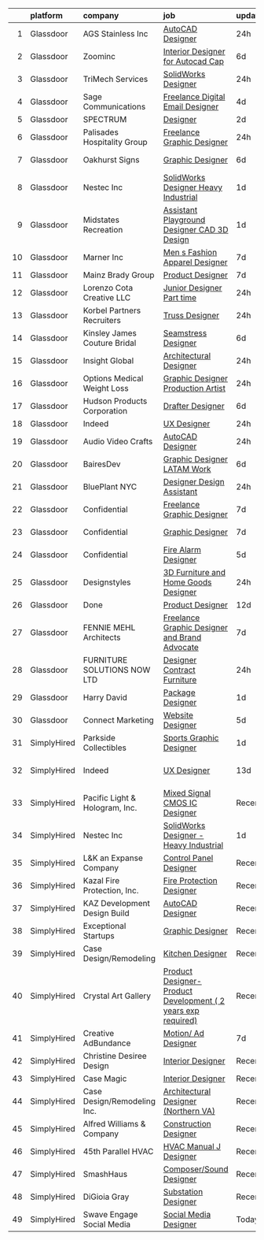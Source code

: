 

|    | platform    | company                        | job                                                                                                                                                                                                                                                                                                                                                                                                                                                                                                                                                                                                                                                                                                                                                                                                                                                                                                                                                 | update_time   | location                  |
|---:|:------------|:-------------------------------|:----------------------------------------------------------------------------------------------------------------------------------------------------------------------------------------------------------------------------------------------------------------------------------------------------------------------------------------------------------------------------------------------------------------------------------------------------------------------------------------------------------------------------------------------------------------------------------------------------------------------------------------------------------------------------------------------------------------------------------------------------------------------------------------------------------------------------------------------------------------------------------------------------------------------------------------------------|:--------------|:--------------------------|
|  1 | Glassdoor   | AGS Stainless  Inc             | [AutoCAD Designer](https://www.glassdoor.com/partner/jobListing.htm?pos=101&ao=1110586&s=58&guid=00000181421705e598ce6f471e1f7533&src=GD_JOB_AD&t=SR&vt=w&ea=1&cs=1_baa3b007&cb=1654671214554&jobListingId=1007924064987&cpc=AE9490510CEB3845&jrtk=3-0-1g511e1h43c5e001-1g511e1hhmfra800-c9b23e25a360ad9d--6NYlbfkN0Af7IH--f52cTUDwFMUanxXcd3NiV5wYJyzlyk1G5yRERPjkIYljGfh2ZaxtNzH2N6pB9rzHxuZ2K6R5dN2Qv-MgGWbRChi1jNE3iGIGMWc5TS521JR81AJ0HAePgoQCwK2s-H5A_0tBa7CBzmqr2VOrNcbjds5BkSeL8fRmwDOZSJTxB4q_c0R1d3tMrVwjjJl-b145zQa-9RNGOoo3Hqfs9mqr0UOu2L4MsqksyYhrEJ-LScq6btdBK0QsUf2lHzScd9PfyDj_usboxZxjgiQYsddzSyddovw50AE5Df9fKNs5xtFB8gnSXyIsjteW3TSR_9nDzRWo2-WzzXPcHkFnVgZiu_-TiaGEZHiCf-mEsltWw1PHI5M5apPzLtmnuXHXbRDEEvYUQ8O4b3vAV0el6gzpNM4erKh_0nNagauoHORhse7a53D9DYlSY5R24d8pvvtiGRKLaknp7fzaYU7qgF8Kg1_Zxs0rsYJx0lgspLUo8sEMVcFmyTULMc8bJ58jIVWzqpOxg%3D%3D)                                                                             | 24h           | Bainbridge Island, WA     |
|  2 | Glassdoor   | Zoominc                        | [Interior Designer for Autocad Cap](https://www.glassdoor.com/partner/jobListing.htm?pos=126&ao=1110586&s=58&guid=00000181421705e598ce6f471e1f7533&src=GD_JOB_AD&t=SR&vt=w&ea=1&cs=1_2b660d75&cb=1654671214559&jobListingId=1007909594581&cpc=D2F1DE17EE1F43B9&jrtk=3-0-1g511e1h43c5e001-1g511e1hhmfra800-dd2fd3dfe0ce79e6--6NYlbfkN0CoXs7oYNJ7ry5Ay64CRKdNQTR12zoGKIBwNa6q4KE5yBVXKu4kAQEYYz1CDh3bGjga-IJqLtKJ9eyXc_WrkTunF26Vi1n1v3zTL0pwM27hZvzKprnA8kCffWDhDOfxgWY1SxzGWCBWoHURK7V1ywPsOUldwJoVOFEBFL0WurYiP3PTT91mzuOfqcDGvlEa9G020liuq31Z9S-bHPsQhdYCqYLu6h0cjmKe04q_ZASxItIlFum5yqcVnFwG65QzOBtalyGJzYFYjewrkDZTXwK9dI8c9MzVEcn0x-gdW4GYXtc1LM5g4434mU6aI6sezGAnzWEUXSZdfrylLj6bYx1lJtFi4GZRYiYEoZOkL8t4ODAPay3HI2Fg1d6dXLse5qbIfKTLQ2sznsjd3Z11TvphE9JDWqcya7L9c45ggs2VOBhhNH1FbVq8C4tlglj980CGkag9LdK9ABkqWA2vaLrn-YVk1ixJ1j8_SD1OTgIinSuzJ6Y_hgTKEa84av5smHXcX6NXu_e7HA%3D%3D)                                                            | 6d            | Remote                    |
|  3 | Glassdoor   | TriMech Services               | [SolidWorks Designer](https://www.glassdoor.com/partner/jobListing.htm?pos=129&ao=1110586&s=58&guid=00000181421705e598ce6f471e1f7533&src=GD_JOB_AD&t=SR&vt=w&ea=1&cs=1_537c9dda&cb=1654671214559&jobListingId=1007924063843&cpc=9EDA28EADF1DF7F0&jrtk=3-0-1g511e1h43c5e001-1g511e1hhmfra800-d0991e6fc75162be--6NYlbfkN0CRQJS2tNd1d52Wv7uhfUHRD82sXOQlPe9c-g3uDg8GrrueA5TsXBj5T_0Dp_3r5EVz3ZI1OgbkzvMIqw2DBN2Pjyefw3_S_nQo4acCCvmDBhlM8Y8JVK479l5LrtO5N2a1HBBLdfC7egpLp_NuLUXLDSm3dEgtzs1N5BVmIr4KXeIpR3Wy40VtlmBDP4gSh3VmJ_WE0h1TP6sxsRKyXjLsTibrumxBcylg6f542HGncYBV5pu2_PxGgmYLjoubmKTYX30ZeBZhXvK-n3A0zPagxRU_5B0wNKZZGR75kSDvUcgZW3c15grNktmgI5lEeOz3S6N2KTUrBIXHWx2gzSDG2JADehhQ8MQs8qfTtNkcENao2cDRjWE0Kzrf4GpJ3H1kxkZMfxlJ8HjGTVSklUPqxkCqLvWg_jGJBk5KvcaNsXPgHZogeTMkw4uxWI-cNLoH4G3JAdm707Ix8ylBy6Hpen6fGJjNiyr-DzjkrT2dO1EVh3TXU_Iaa5ApFBxMjZhhJIrAXdGfxuUKJkXbGN-xJSgiO58u42Rf2WEAh4K06A%3D%3D)                                          | 24h           | Birmingham, AL            |
|  4 | Glassdoor   | Sage Communications            | [Freelance Digital Email Designer](https://www.glassdoor.com/partner/jobListing.htm?pos=115&ao=1110586&s=58&guid=00000181421705e598ce6f471e1f7533&src=GD_JOB_AD&t=SR&vt=w&ea=1&cs=1_16371ea3&cb=1654671214557&jobListingId=1007916382036&cpc=B576E40E3A51D23B&jrtk=3-0-1g511e1h43c5e001-1g511e1hhmfra800-9138dbce5ae0f4d4--6NYlbfkN0Bw4eilJLL6njo-bmuEWNQ4kNTbq7KRyPE7FcZd-Sq0cUNIlHWg1RmZdtZxYgPgvMKCcW470oMEKm9yUfH-WhpZfbhmF4BinsG6u2z6Sv0cm_laneQccpVMRJj7W4vUwLsothWtwiHVusC3CTakdu2x4B5fb5YmBF7pJm-ZDntAkSBF-tREePaSBYMZNMS9LjNXoKqiQl4GGrwVCrW8WPtlErTD7C2A3zpMQpCxPudKtuWhR_meCCXQvsKKkFQl3EMNs5GvtqrMQo1pO8_vRpffmmUK2UKwA37R5sfGoijeXfLr-GOLa-lsIdaZKfNvMpOBzqrE0MCpWoZfmHWU6Qs4cms9Hwdz0EU8twUknR523AcFXjpwFzCE-9eS13Rmwefu8F_oi-j4yx80u3jbxiku6YDoDGuK26FjUg_nMblY8iXjpBUdLqMeCORzvYSkVYdQkD8g9yKrkd4YzzaU3YA0TnuhBrtKTXPFQxeaqjm_bN2QW1S1wx4vZTQ8EGid2UrZpPtNHlbPEvj3jsCAYmmD)                                                         | 4d            | Massachusetts             |
|  5 | Glassdoor   | SPECTRUM                       | [Designer](https://www.glassdoor.com/partner/jobListing.htm?pos=113&ao=1110586&s=58&guid=00000181421705e598ce6f471e1f7533&src=GD_JOB_AD&t=SR&vt=w&cs=1_4135b5fb&cb=1654671214556&jobListingId=1007919480152&cpc=F17331D9BECC482A&jrtk=3-0-1g511e1h43c5e001-1g511e1hhmfra800-a3f6a50813156491--6NYlbfkN0CeXNZYxOzgf11O9-TFJft4I5QLQjKTqoL33Rtx55G7TvJvoeF0OvnaEShlzRsRct0wqaBCGqaTlOJeJyJbKuWaGzd5yoJaC_6M7c7qBAo4vdRxJ12A5HRGCwuev9tShg1vPRXlOjcFFnDX-E2RhUlPb55LZ9GadXjrxwCp3eMYU4WfhuRLnjtz57VJKfTaauryPQK_xTPnuWQsLc4rjyHSsXglWB17z-SktAwbjrw4x76xI3uYLJc511YgNj2XPmvJzfqbNNHeoAsHMgP1W8Putmjw0-UIS2AEueBxZzqL0irupgaiNoPgMJnlA01QUjUagrOKEB2ZJ5KG1lkMe7MgpkjaHJ-XHQ8kul8KWPKdjnyqUFoAKwQPbZP-Pi6ROlxWUP-EyAww8LSXfZazEJfImiLIOWLKdLONduoyOrG9IViiJsycc4qPm25_b4nvJq4%3D)                                                                                                                                                                        | 2d            | Denver, CO                |
|  6 | Glassdoor   | Palisades Hospitality Group    | [Freelance Graphic Designer](https://www.glassdoor.com/partner/jobListing.htm?pos=120&ao=1110586&s=58&guid=00000181421705e598ce6f471e1f7533&src=GD_JOB_AD&t=SR&vt=w&ea=1&cs=1_74331182&cb=1654671214558&jobListingId=1007924335698&cpc=65CC663E25211861&jrtk=3-0-1g511e1h43c5e001-1g511e1hhmfra800-b405e2b8cd644ee1--6NYlbfkN0D-dciPH9-XlgGA_QM7HOrLqMY4F-XGjrsbE9eoo8PYvzP2YlhXXoN_7sRlTygH8jXsHW9AhhAerFGXSZzjzXUL-2FMcYLGfFffhRGLPR6A8Cxyaq-mxTzdhVDhKA4ZrfrYplTarPFPEoWbiFJaS0BgSMr4lpI52QJ-872kShdPl5U3VQOKBkvAVJDfmwkKnyMY6fhqT-rHRbNC39KHvWxg_Fro6zkpQ1-5yovvmDiIrB3lb_mC4gtXG937HCzSHkTMvrHbUTNz2Btqo5ncmn0Fz-_wQs4V2SrjVRqxrFlc4H8BqFUCyD5xqtX6oD53npGttKmCLrCUmR6P_ryJekCy5Vb8c3l5mdACat4RGN1z2Hz8GuaB5_M7ZEePCr8eqroq-CBkI1QHp10doigWHHmGQhLRpAFYsiCXFiI60QyYXwtmsKvkRbl0-ryJg1tK3o89ECgRMbyCk4rdFpnJjXWZ_Q9STxK165got3B_4WTqEvTotoZhqY2fRgyHJM9dlW2aOsI2pSt2YQ%3D%3D)                                                                   | 24h           | Remote                    |
|  7 | Glassdoor   | Oakhurst Signs                 | [Graphic Designer](https://www.glassdoor.com/partner/jobListing.htm?pos=123&ao=1110586&s=58&guid=00000181421705e598ce6f471e1f7533&src=GD_JOB_AD&t=SR&vt=w&ea=1&cs=1_7a88b747&cb=1654671214559&jobListingId=1007909313017&cpc=ACAF1607C5C1E404&jrtk=3-0-1g511e1h43c5e001-1g511e1hhmfra800-f2d4373451fbf4f1--6NYlbfkN0CScRUTDNZOIsfF0KgQMqEmm1HMgqXiKB7IvQHeE1BG9Sjv-t5XrcewyGRMLidMur5Bi2owjrALbeJvAWpW1KeZN-hKuJ8Omhw5lgaEeck7FdlGQllwx_i-QLZ466QJXsf52ZqXx3gntLWqxDeSbZ1T8lpmuuppNQZQ0NFHMNxgzjL3OobKHhQ0MYDEVg3wZPASdPnYhNmaMuj8jJIu0MOJOuStNUrQxPe3Onz31N-duVGMposWc7ME6bTFiIPGbtWT4Vdr7e7_AF8KumKM4JEcRHU2aW8GYAzX9JjRCFKwqhBbRKxyiyxWXHRGBL_KRG5MaiEXfRvnaZQ02JWzOu8kv2I7ck5oI2Lkj90mUdC9uzoQIq46TLcmRoWpjX0R-N-s0UUzp7Rc1jTzmJTiwH2cfTpuCgQs0gVjYLwC7LH9n2CoHKR6rH_8yp9vvMJPsYv03DLAW7t7B5YKj2EkoS5ywrB-0AwM17By5Cy0QgYHwqgTFnx9HwC2)                                                                                                         | 6d            | Saint Petersburg, FL      |
|  8 | Glassdoor   | Nestec Inc                     | [SolidWorks Designer   Heavy Industrial](https://www.glassdoor.com/partner/jobListing.htm?pos=105&ao=1110586&s=58&guid=00000181421705e598ce6f471e1f7533&src=GD_JOB_AD&t=SR&vt=w&ea=1&cs=1_0cc76e9f&cb=1654671214554&jobListingId=1007921947280&cpc=22ABB673398E21F3&jrtk=3-0-1g511e1h43c5e001-1g511e1hhmfra800-17a42584b844c19b--6NYlbfkN0CdcVd3SDA1nO7RkKTAACmPV4xEt72Vls8LI2dqcgyOeEeVurxOhNiKtqH5w4lHvswx3jpidE1A3fDnX5gqbsaivzpWnP01eMNQN3GreoiJCGpqoXKmqCSaPyu_YZouj7yuwY7rTrcs7WVivvZWu6AtuAZy7MUtPNuybkgYclaFoFLTrwYSBXxofJJDnrfhKjDvC69dY5tVrQFNIfisLQEtMc5W_EHrqOte4ynKR97FYDEakGBvwmOvq6juGMSSjpVLbw62XR5KezQPNFTHoE6Q1tX_Pot1W7HXk2Z1TWntYfzl8-WQBX20vFNt13w7u5Cu4BH5EkL2h0YS48gtClslcAix9PqiEC9u4XOsB6-CRPGIFx-JziRCfBwjI4CCGtAAwbjadxD_XWH4CjEIyFjFLAygQ5vIKByv5hX_6rtYQblx6VVECRoZMwBN9Ep2EwsXn8o2cwL38ruuq9FPkS41DCEns6deLpSnL9NobdJa3_icaV3oe8i9-E1MAXRMcIJzMLIw_x28-A%3D%3D)                                                       | 1d            | Remote                    |
|  9 | Glassdoor   | Midstates Recreation           | [Assistant Playground Designer   CAD   3D Design](https://www.glassdoor.com/partner/jobListing.htm?pos=102&ao=1110586&s=58&guid=00000181421705e598ce6f471e1f7533&src=GD_JOB_AD&t=SR&vt=w&ea=1&cs=1_8fcbd25b&cb=1654671214554&jobListingId=1007920743945&cpc=56293B474173B5B8&jrtk=3-0-1g511e1h43c5e001-1g511e1hhmfra800-0d423f352f102f92--6NYlbfkN0Af7IH--f52cTUDwFMUanxXcd3NiV5wYJyzlyk1G5yRERPjkIYljGfhU7jo1G3fwEPUK7Mnz_zDJAuySo4XfeQ9-Xz6yiZ00KBTEVAyFhbC8CpUzKzPTnkDgxbZdx56k-BlwQjgGOLMojspZSbpKUnIxWnvQCwMRQw7fX0ZLIbcGx8twLpiVLhPA5EmtqzB6Py5vMTgcuibZBt0JfCRiU1kN9_Yli1dIYbZUW4ejpy5WzVjMXZtGu67StZ8ld52w6JGRUCCd6tmAKjzrOPELJ3qELs3UxhzEHPdmMpMAGY53IYtfzPFjWtCIYU87ZzYqU9LK6tIhjStm8drehRL-A35EUvUZ-Lt4uCSROIWtSLDkzjODoGSCZSuuWf4CDQdalF_xDf3w4VDbsG7PwPpNkZZDC3Cpx4ABdwEPlGJosFj3YaiZill3Q8wGnVYU3yZlKAnaQ1VSGb82LhXnKLhXZdQJu4nYoPAHGaSfGUfRR4k4H6JMcZp1XA8GDNQZQ13EcgAmKVwYMM_uQ%3D%3D)                                              | 1d            | Pataskala, OH             |
| 10 | Glassdoor   | Marner Inc                     | [Men s Fashion Apparel Designer](https://www.glassdoor.com/partner/jobListing.htm?pos=111&ao=1110586&s=58&guid=00000181421705e598ce6f471e1f7533&src=GD_JOB_AD&t=SR&vt=w&ea=1&cs=1_8c82dbf5&cb=1654671214557&jobListingId=1007907447875&cpc=8C7EDB9C3100EB8F&jrtk=3-0-1g511e1h43c5e001-1g511e1hhmfra800-9a2492208416aa2e--6NYlbfkN0DeyJ4CP5CzwT7broxeUwKBt3co1QwKwWitRQqJu2WRZwIvvUV1CfHwZMq8x-T9E_fQZpl1X9iMsG83oTPGdcUKy4W18gDSUHNOFUWCVEFrWhBTV66TDCpAnXxzQBkXEiqckc23nYAGpIDXepmO55T-RzRyNZdN-on8yYAJkttbuvk7n-O9BH-w-vyEpK8LqsKsFAEeFUHGFvGk9xwYJ0zrgyDcNUkb7PjgGzqiDP8NozmN_S_nxgxVy90_u2BnGM2UtXDaOZymyi75q6JgAkRSUbzbSakO3jrros5DHwFqWu4tQF_0PmYIS3pVxU3-ynV1vhdSeLAiPycExMVMYa3dczaSJO1Wh22aTNCr8m2QM0Mu6_9gmRwZCpuPIIf-murmsqHeiv0B8JHH6SM-Qr4rKzHe_gaMOPWOlk0DQhSgZRLNt7XhgyZGvTdRPFCxS1IaN72r12NQRLE95jCTi-ErK4fNYxqoecM-7RxBlcgLj17Jg8Ft1KDHa8_9i14yGtbDddXxicL7M4MG5RHPGA-f)                                                           | 7d            | Commerce, CA              |
| 11 | Glassdoor   | Mainz Brady Group              | [Product Designer](https://www.glassdoor.com/partner/jobListing.htm?pos=127&ao=1110586&s=58&guid=00000181421705e598ce6f471e1f7533&src=GD_JOB_AD&t=SR&vt=w&ea=1&cs=1_e1d0c3ad&cb=1654671214559&jobListingId=1007905577117&cpc=BAB9AA3F436D8911&jrtk=3-0-1g511e1h43c5e001-1g511e1hhmfra800-9860b38b410e5287--6NYlbfkN0AmBvT8mmb9xI3Fj7UxKkF4Cq8RZh4Va6i5lMeIN2RcgGASh7aFhimwCXUNgOpzN1frjCAVuTk0ixQyPJY0oYirm_u_GnGIDWf7BLIAb-SwGQ7AZ74z32oashydthM-H36PgKo-saQ4kX3iIImfXcGUt1KLpDMHioZ-OAN0M98sdfk9Jc878_hbBHvQxqUgtM_erpxJrMtK2gNCNa1L8XUedE3si6J76n6y70PJAh8fFTknQGWJONgTeVF3U8nKFvfFuBHrBFijolNjtpQFDRZO53-Si_e-23nMBCzc9H_BrCX5kt-Oh1wKNgbmQZYOb4GfRew9kmr6QfCA4YdJRxUhSaZ6SKF9Qn6rIBvmXmJu1-BRGv7-l0_9X3a6m2V3GEsysOfIuCwcMqbTxNnvaNhU1k1hD8sLguPysDmKJEpzG7O6lKt_3srF85JwY5c8N2sC7LpBF9t046a5E_xrVRMjTHhsh2lcBIr0gxrodB-NV2RRAyTyzCy92NRuTX2FyFw%3D)                                                                                           | 7d            | Remote                    |
| 12 | Glassdoor   | Lorenzo Cota Creative  LLC     | [Junior Designer  Part time ](https://www.glassdoor.com/partner/jobListing.htm?pos=118&ao=1110586&s=58&guid=00000181421705e598ce6f471e1f7533&src=GD_JOB_AD&t=SR&vt=w&ea=1&cs=1_9de4a0e7&cb=1654671214558&jobListingId=1007923480452&cpc=AF8BC9077DDDE68D&jrtk=3-0-1g511e1h43c5e001-1g511e1hhmfra800-735a1c234262dfab--6NYlbfkN0Aphv0BhfNSBw_0ebCVkaSkZ7Xt6eccFdKnnxJP8a7IHuizo12-A27A158Iz0MNhBEEK-C4GiQCNV4sNA13r5TCFWSjCQ7K5gAIsD_DYJDxuMG8i_OEVyYhsJ78g1o3BJy0czUD6PEuEzskCYCW7CDjyWY6iuUKzUCERg4H25VO4XdbcrCZVn-chxVrWtb9mtmk8TeCRGwCGiWA5LeHM0WrVbN-7t9V_C6W9HEUFgQF9NXDyWx6IBCd4ydUGyytzb8DicbQpzvXHatgBGMrBKe5Fq2NHA1oCFYCKN9b4VoXAd9tvj_FfALaUzSrcR7rsNo1Zp5TnAQmjqbOR2cMw42JXhGnDQY1ahk5G4OzyH1uFScSjlWtNjsXXHQhJA3v6xcT0QJknyuNCcENLaQx3w_hD2epAsijp8oaOWWclxjvtkMy25TjO__n5t9ep5AKmoMbHAhRy4C89JLLTYpoF_s8lmZ7oxQXty6_hPfzerGgdMe9OwjvcgT--5bYg5F-6xhNcVVQfirZIw%3D%3D)                                                                  | 24h           | New York, NY              |
| 13 | Glassdoor   | Korbel Partners Recruiters     | [Truss Designer](https://www.glassdoor.com/partner/jobListing.htm?pos=112&ao=1110586&s=58&guid=00000181421705e598ce6f471e1f7533&src=GD_JOB_AD&t=SR&vt=w&ea=1&cs=1_cfb6d847&cb=1654671214557&jobListingId=1007923837620&cpc=EE7F0D06914A6BE7&jrtk=3-0-1g511e1h43c5e001-1g511e1hhmfra800-ae4d7fc9f36c15f2--6NYlbfkN0BDvBzIQH_ThboyhLEzEeUD1gBgmKTqr8lkGL081VYWWMMzyM-PtxWSCOh00pjBTr5B6CmWWQrnyRzNzAn0n2-C8cYMChZgX7lo6zuUHENP_EmjHHXcbi4Wt2EZBJhcODqlwrJs-RSu5YtPK87d4q8v5gR1_DNkQF9KYnEOUkVSDumy9q-ISH187zEyayEsqEGe8wPs1QcNDU1A5DdK7j0D3v7Wo2ra4F10PAmlhK-z-LYc-OvKJGCOMh5ldKFB3oEEV2nkiJEz9C0v0mGmDxHqJ6dI_a59_FLnQdjzfwy8vnrMTsHYT8dJj1H5NgGpM0h9GxWw2GHg1a51xdEk0tAb5yeZzRIIKOEZHfi_RosY2OrLxoGr-L_DCYcQmrWMR4xoJhsnKkLiaaqzsKqAj3VnTLEjTb08pSRnz-Np4oC9hTVtq3b6B8s9jHpFd_B0HgLFSQfq651wxQbMdwPTFhfzxFFZLaBzBT73dkz7l3287qn1wlDBYHWolWVq9yCwjE8AWIlsnGdE9w%3D%3D)                                                                               | 24h           | Remote                    |
| 14 | Glassdoor   | Kinsley James Couture Bridal   | [Seamstress Designer](https://www.glassdoor.com/partner/jobListing.htm?pos=106&ao=1110586&s=58&guid=00000181421705e598ce6f471e1f7533&src=GD_JOB_AD&t=SR&vt=w&ea=1&cs=1_efa4d00e&cb=1654671214556&jobListingId=1007910245160&cpc=54F93F5C0A7237D4&jrtk=3-0-1g511e1h43c5e001-1g511e1hhmfra800-9f7814c1849150f7--6NYlbfkN0DLWr0FuvwmpNY589ecXM0wpB-l41nBtAe9mv-PvJGiqWzaIvMJUnwIgLD-Jji8e0oJGzVThFDdNUJTL7TTJHv_45h28emVL5ObgnuUYKF32rlzRpNlTbW8-jisI5EZnzGjOfQoZtjAw4ZpL2IWlsobTrULs2YxCNRsuV7xMxAiHEZVYRfm7ERlyu59rvlvp9Ig2BWCT5ple7cvbJOHbfUb_gmjR2zz5P8hagCg_hYT0RRat9ynbU2uRzdx59tZIygX__UEvKyelVR8NS1oJ9h7EdRDYxZHKuCicW4jXl9vKXZ2GkOFQsqIp8AwR1abOtDq6_dtAeeJ3ylgORfx0YV7dkGI-edY1lAIkpNUx8-AEHknXxiJUi1O_4HK1GHVQTGVZudGz3AavBPS_G5TfedREweRuvF5OARvlIjQh3n5I3ZvqrMIUxL2DBJmun_mANzCniIchn8dz51XIw9OGcNPPGhEfY8wzVcMUCoh3h41kKVbzNF1iUnMexqEY1sUAAk%3D)                                                                                        | 6d            | Los Angeles, CA           |
| 15 | Glassdoor   | Insight Global                 | [Architectural Designer](https://www.glassdoor.com/partner/jobListing.htm?pos=130&ao=1110586&s=58&guid=00000181421705e598ce6f471e1f7533&src=GD_JOB_AD&t=SR&vt=w&ea=1&cs=1_c65a626e&cb=1654671214559&jobListingId=1007923720162&cpc=9DC6E4D8324653EE&jrtk=3-0-1g511e1h43c5e001-1g511e1hhmfra800-04f346e613f0ecc1--6NYlbfkN0BKkHZu3wF05EeDimN_p6sYpKCMArvwa95YdH7UpkaBCiPadoOw6FI30Q-FKaUBQD2BivF7Kq_tR9QKQHiF3ZqXWuJ3xN91Y2RQTBPiiO3kQamDDZ04a5-Uiye9xfb3hVOdbgQfwvI_lU44OP-1IUXeL-ubVMK3fBKveiq3a8kvCelMrBGimAg7sr7uqd4QqMd83I1F_IPWIGPkQptIIrsH8YQj8uNgWvTp9H61BoP7pu-8AwT1QrKD2d4btenmwGx_AOau8lIlI6UqFjKxIh8csBYl6J3qBYhBQ-5YkmT5eGfSGTKjgPiqkneFj0SmSQvwwckMqru5f_bUOKjAOk9hBEPg-YzEzzLsYXHYtKRo0TjEGK-f2MgP9Vofisiq7G-Vv1DYtGsPmRvcVBPleDQ3ueZ_DXkAcSn5KWG4cXqpmrkhRNzylE7T_FAZGfIFygFyF99FNRxaolZzddIvssjYkNhOwnBpymdFWaMoPGBjgCXWwVUBDlnUGnrHmOKkJYyCgQSdVfZAEhLE_Vk8Ccwc)                                                                   | 24h           | Chicago, IL               |
| 16 | Glassdoor   | Options Medical Weight Loss    | [Graphic Designer Production Artist](https://www.glassdoor.com/partner/jobListing.htm?pos=121&ao=1110586&s=58&guid=00000181421705e598ce6f471e1f7533&src=GD_JOB_AD&t=SR&vt=w&ea=1&cs=1_a988e25c&cb=1654671214558&jobListingId=1007923979748&cpc=5E31031E1AFF45A7&jrtk=3-0-1g511e1h43c5e001-1g511e1hhmfra800-f38f455ba19e750f--6NYlbfkN0AmAiFrx6EDHmlxYwsl_Sd7CYI91iAkAKqr5ypBzonM2JJqyCfMiKAVPXQlVaobxqqfTRD9k_R5t7p3fb6Nr_6mUs0s-4SejZ5v9JiDLJLlX430he_X_peQw3nXMWE8wGP3M0e8h8eMCQYKoPb5_Vn5oFBLQeIug6q2FTJHCLwbQD_LfU_us2ssQE6GE0utKS4EfUZt-v_AL6jA-rhX-GGEJgcdwbRKDCEBE1WKsbAACCKRs5bgoBaDZTPDYgxnKk1gZzEknF5zVdDC3IyfQ_NAkrq-hlJJPVoC2nDu3PdhdrBm9PU3Ixo_KLtrIsdTwsY27krea-iv0Nf7es-8z6wpWmu-cUGEN_2yD4Rqghho7yQ90aqCAm1D2G3sPM0l7PsGgInTPTyIkzyJonx8hDxE8T6RxoDGv0K03PHRHmTSWhgh-oRbdFTSB1pgA3t8oV44iRoJJBr60GUkWDBjDMeaRLvDWOyGlkmp3xVxh2HmIs7jzHLHiF9_KpSXzdAPqt8%3D)                                                                         | 24h           | Remote                    |
| 17 | Glassdoor   | Hudson Products Corporation    | [Drafter Designer](https://www.glassdoor.com/partner/jobListing.htm?pos=124&ao=1110586&s=58&guid=00000181421705e598ce6f471e1f7533&src=GD_JOB_AD&t=SR&vt=w&ea=1&cs=1_759e15b9&cb=1654671214559&jobListingId=1007909870434&cpc=C891152315FA1AD8&jrtk=3-0-1g511e1h43c5e001-1g511e1hhmfra800-55d60c7d258e4701--6NYlbfkN0CpwjgphhDYML9bxlpKPiuoySq3HYa_08CI62550KgGe18uAInyMzyMtf2ZD3PdFdxvBX9GmnlRP29tB22xIh3gUhrg5-4KkkNN6rZCYpV6oWWsc2kiPFbBoshgF9AX99fC_YuQlNzX5z5YgK-YiG7OfuOGsw4dIMqjtTdh6kh-uMCVlGWSVkYZeArGyYIuxn_4MeeF5hbJVmnDg82IOEvYDCxU4XFROTFN1lQ-XBddMi1g-hyawP8hY85EhVxiYuhPOOJTLnGOvgzXVvrBP58qP1aFg4DxVGQXx-u-ogMKKXdwj7_O8KSgep3DOp68vIgLRbBlxG6VqdHKWZXAFlCl_3ygoWvwhChgCbAmMLWAWlVGo4HsSgBSkHCz604wNvhjOgz23sijBB0jTFNqlSMGlKC2NxJWonItak7qMZiOgqagyWmAaI8VKrMXeO2WOBbYpKtMjdLj_MPr_B0CEpC0XBtBPWWpHiCF06gWw_abIGvBPfiZcXEU)                                                                                                         | 6d            | Katy, TX                  |
| 18 | Glassdoor   | Indeed                         | [UX Designer](https://www.glassdoor.com/partner/jobListing.htm?pos=128&ao=1110586&s=58&guid=00000181421705e598ce6f471e1f7533&src=GD_JOB_AD&t=SR&vt=w&cs=1_e7d4a9aa&cb=1654671214559&jobListingId=1007923874752&cpc=32EE424DE2B657EB&jrtk=3-0-1g511e1h43c5e001-1g511e1hhmfra800-3ac8a8f617c321c6--6NYlbfkN0CiRNM7CVr8YueLFKlzwbFWI0o7IjV438l4sVrvKZ0flpURU_mqoI8EbsK64YRr3OAaXjJJu2l5SfCEuFHJvSAwOF3klP6nwHV-XTwzoG0lue_VY4n5DHHb8LK6cbTIm222QLgO3-z7kFWHCwr9vSBncnj_4dIwG3SX4qiC2MLmkZYeU_g3oXbNDb-vwyDJq-24uoRucFojEBACfatr9kFvvUwOaKrjS4ve0ZsS5bSg0y6k4mcqXkeuUyC-JjKdbLU0rVmbsP_ajdDoEoELp-j3lawhHviHx6yea4tx7DgjIfygbG8ezXm1WZfKE0J2VUedfn_ajibMOIem9fkJ-XD9LjZuPVQGRatsOpZy84h8Wp5EMgZ5fyAQ-PkxcxM_upU-sZ5EmUi_kr8NZPGe8ictRt3wQEBvS8qS10It-_7U6balc40thm8qMC5Wozyu9v4YieUHsQMkO1YF-u_No9iTI-J9Jw6I3PY5FzeJxlmU6vTDHkiuYU7d04fZfYh56dQIY9gWis6GJMWxJTPlaRas)                                                                                   | 24h           | Seattle, WA               |
| 19 | Glassdoor   | Audio Video Crafts             | [AutoCAD Designer](https://www.glassdoor.com/partner/jobListing.htm?pos=103&ao=1110586&s=58&guid=00000181421705e598ce6f471e1f7533&src=GD_JOB_AD&t=SR&vt=w&ea=1&cs=1_faa7745a&cb=1654671214554&jobListingId=1007923686594&cpc=5F8B9684766EE3AF&jrtk=3-0-1g511e1h43c5e001-1g511e1hhmfra800-289b75191479671f--6NYlbfkN0DeyJ4CP5CzwT7broxeUwKBt3co1QwKwWitRQqJu2WRZwIvvUV1CfHw_ZXRL7TaXB3qo1zpEyjtUeWzompZQwQMWaJfbj8HJk5uhrU7PV84R6dZC_-L_HP-8cdX-7ip6Xrct2XhsSxFRTXHEyufHmk4IS5UfUj-_Sh9IZxPIVg_TFTfuje8-Vp9LCHt21OkWJ21sdVzz5lr6ccUP3690fjaEJnfMLNUDicFq_RW5B1YwiTStYzu-vOMu9TtPHG2ErJhcy7LhTi9iRa2-D2Ps5zR9HtVmJxyekQH2VZW2ClImqR1PwcQvblbcA7Hi_HhIxXkW9oiW47KvPZNKs-iQY02FMauek-9iZXjG3rvWFj2q4AMZ5uF_IlDXB5FVEqwiZ7UFXxANKAQITK1TYdXP_6ochTEu87XlxdzYMwnLlcEhKwsqhfWUG-sm0EAFQsfg1T4Ftp_uS3jHAM-JUue3-s8k0GfZSMUi86PLeIsDIZNSKZ8qR_B9_75w_I0qjsgD7ADCgD526L3Wg%3D%3D)                                                                             | 24h           | Long Island City, NY      |
| 20 | Glassdoor   | BairesDev                      | [Graphic Designer  LATAM  Work](https://www.glassdoor.com/partner/jobListing.htm?pos=119&ao=1110586&s=58&guid=00000181421705e598ce6f471e1f7533&src=GD_JOB_AD&t=SR&vt=w&cs=1_62d5e755&cb=1654671214558&jobListingId=1007909606870&cpc=F41FEAB56D215062&jrtk=3-0-1g511e1h43c5e001-1g511e1hhmfra800-6e824d0ec6b315c5--6NYlbfkN0BfEGkshao4EhrCCf7LYqKO8VNtf9vkQrewuI3DmTR_-FNjQOZq6FDCm1wcPTrdsPdLSKzVEygOApq72fsDkHD1JO8qXoNlZRCjiiEmgaHs8VQHP8mjQ_IyqmJcAZTGiB5MTfkrLXwDdQklgouhZigDHk4Ewi9YYAF00Cnzsk3jTPa3i4FPVrE2ICq-ND5jdeBDTSYgL8PQ4Z6MBVoyyzt4z_Myj-nqKGEKeCvNfO3PpPnJB4dzff3YCqYayn3FQvBQzuY34Rqmbx-puktqlOxQAz-y0XdifgKLyBQ6jFIjEiNn5RplQU4ZOa_6fYIQqDcJub8lY-qXUveDmeDPuMkZNSCC5EYmdmam_9-FXtUVsX8GfGLB8jYRLjl2GbmhwmT1bPZQ-WNETjtdGHYmdRMVmsnDmeVSertC0oCMR-54W5YiXaDdVtXzKWi0xPEq_Fxm2mxa_TZgENLelJxgRWUm5lKR0cZZp7p3DDgF_ZkhD9_Xy8p7zPdvP49a78a0C1qDu1lPZWJ711q2KYGOd03LBq5XbvQuf0gKjyxnUQX4vZ0mAje7SLcpUepx6xWOYd2O2kKfzmo60aLVdosOfAeG) | 6d            | Colon, PA                 |
| 21 | Glassdoor   | BluePlant NYC                  | [Designer Design Assistant](https://www.glassdoor.com/partner/jobListing.htm?pos=110&ao=1110586&s=58&guid=00000181421705e598ce6f471e1f7533&src=GD_JOB_AD&t=SR&vt=w&ea=1&cs=1_dfafaeea&cb=1654671214556&jobListingId=1007923850312&cpc=608BEFD8E68346F1&jrtk=3-0-1g511e1h43c5e001-1g511e1hhmfra800-91f543ef99e26873--6NYlbfkN0DAwgduWqBP7ymGN-lTADpinz2i-23XbRAyg5ywqS-MDZ0s1IhyBz8qnll4ngTdym1rpnRunjCwEuCAAx4ln_r-2dkySqdaQOzykfWs4hJiwiCnB-e-2NGmwfDfei0WEKOv1LtdGyWems5e-mPMp_GPeEpjf5Q0xa_5KQcErNCeQWyvxSj2sacdrRXxb3IMQYpBa1w7oLUsiGhZswIN5aqnNZfhyPqMgJvVL8lxY8fHjrI80WMLRikw8yDNMH0OqOIbj8EXwtrS3X-G0b92p7etoQchlAvnNIp8148RgBl29gril0CjY0-LhqldQlMRpmT8BqnKmacDvFpDICd45GmCwKD2AxvIfwVngkXoz_KEawdomBrr0-x53vwJ9R9hNwjmtMgBaxVTE7A30L3U1EsvsurjOlmdne0YLjU8OkURrP9PDft_PXVQHJLVlVzaVr04ZPW_K7ej-eFiI_Nika8FcRJQwaqItx1IInMl3UedXaBsRpMKyUrBxwZ1-YHMp7ZolIsZjZ0pag%3D%3D)                                                                    | 24h           | Brooklyn, NY              |
| 22 | Glassdoor   | Confidential                   | [Freelance Graphic Designer](https://www.glassdoor.com/partner/jobListing.htm?pos=109&ao=1110586&s=58&guid=00000181421705e598ce6f471e1f7533&src=GD_JOB_AD&t=SR&vt=w&ea=1&cs=1_eed89abe&cb=1654671214556&jobListingId=1007907463958&cpc=8795CF9063CD573D&jrtk=3-0-1g511e1h43c5e001-1g511e1hhmfra800-aa998eb2b6ff81f1--6NYlbfkN0AXmc0ozA-ng38EaH65ErDf9X50qwqtw0EVv_aWSftMb4XYgkFokbHaBTL4PC5j-dByB5D07M8KP08yY-yhkVOnSMav7WhqH6rF2ddrUKfninvf5CXgjVsSNwUCdOhuHss6vcsobFZm4LAk56zy_uh_8ht9OuX6D7z3LeuEWOhmKnV_d9Z7aP8L6Xij2sw1D5Kkkgrg91nKUqAvgOo5V7h9_GnpUtO-GbrlUttugsyDXW3y7mBs7szMdddNoLzzVwi19L_wkrctWHv8ClplOrA6sMQNlLYKdCLL08jpvqgFlJm5Ux2dG4METcgXbaUPwiXNj0-StUDx8EuS-_ndPJaz1Gh1rLWoVyjwVTfFHqGDkONNhJd8v9NfuoFztjhv70UpWmvaIyFzDSz8abFMZ719se8Ivdhky4bot6jk5KgrlZMdjdsknOIJswBe9Ttc3uwJ5tDtsAlq5AEqOxCl4dpYe49m6xKyjAvZVEwo02qegQvfLDBcGU7DODo3P28vbrc%3D)                                                                                 | 7d            | Remote                    |
| 23 | Glassdoor   | Confidential                   | [Graphic Designer](https://www.glassdoor.com/partner/jobListing.htm?pos=116&ao=1110586&s=58&guid=00000181421705e598ce6f471e1f7533&src=GD_JOB_AD&t=SR&vt=w&ea=1&cs=1_1afeb76a&cb=1654671214558&jobListingId=1007906448952&cpc=AA718BBA0476CE1A&jrtk=3-0-1g511e1h43c5e001-1g511e1hhmfra800-6deaec60b43fe9b3--6NYlbfkN0DHCUXGuOydi-xYFjzSZBoGOuSnOBxDJDo4sdnv4prR3Umh3nqGc4XBHvalpSMEWtyNTMhL6zGUstnBVusy5-yr2jUSYh_I9SYc8rdFL0DDyMopbGBpruuxqYzF26iAETZoCdsCf_8zU4gGaydk1vfDGjsKVv_pf8AKVQQ9jnMD-HAbS4YRGzcvS4BqwRjwEbCEbUiEXgHPP08ibcabF_YadypvsVWTkk3ntrS--YTG4yMEVbEjpnsPftlzrzpKpv-g8nIqn41F_8l7x4owIMqk8efYocWn4HbEF3Q-3EMLc7h07nAl0HrSc-mmAEyVG1rGJxuIl0O1fjcALD-tVHQZWWPYK9eRv8ihDG0jZRW2fhVhPV4epJQOhU7EeuPPbGHxbxzssylxeKVdBQRVdbdqztSvOtu7tiB6ReoINtwZoSaeuoczu4kHc7OydbgHQLDBnn__WE3cU5ZgEjv52E4YjGz3VRPEMEEJ53NRc2t8EZybeBmn2n6Kj2eH4wNxH-0%3D)                                                                                           | 7d            | Los Angeles, CA           |
| 24 | Glassdoor   | Confidential                   | [Fire Alarm Designer](https://www.glassdoor.com/partner/jobListing.htm?pos=104&ao=1110586&s=58&guid=00000181421705e598ce6f471e1f7533&src=GD_JOB_AD&t=SR&vt=w&ea=1&cs=1_320ce689&cb=1654671214554&jobListingId=1007913793515&cpc=EE82F4BE751B39CD&jrtk=3-0-1g511e1h43c5e001-1g511e1hhmfra800-91f3344ac4b629f0--6NYlbfkN0BZ4L6MsM-O24O3KX8a1y_LQKDXzTsGVWtcu47u_3XWVsUpyglXWDsPAmvJJOBdKt1FqAMcAK3qCscJ6Zlv9V-voFsz-X3_BpFFt1N2pfP8-6-zxqxx8IcOPN-nluo1mbY6V8unHH4POqNA718YK5Sd_xr-ThBnq3wj9LnJdjEeWR8D2SXYmli9f3tr0Ll-RlMEzLCOIjNnNLcGqm-5TlHE8Gh_jN1AT58Zcw5ZFUITQwWBtcNrLmTw-cFYe6QlfxFOMn_gW5GI8RJaaQY_uYhGZvy1wFASNKXUd7iGkJumXkLgmgSruH8Cu-4LWm26mkO6zhzjOJbqXkznHYGYIekhj9KrSD4QHNiERGMN2rv2dGZq0sS0LNo0G1oFnSLqWqbYYGffIHcf61VwBUhsaxhNEa-R_TR-QoaRW5f0c0jSsBKcQmKAWnwK_adbs7oBa9IvB_O3rGCkp5qbzeolxRvUKXswYaoU8zqIH_tK6ryWc-vsNIrDlc5czdOeBlRqw7LiVTVN_gozEA%3D%3D)                                                                          | 5d            | Remote                    |
| 25 | Glassdoor   | Designstyles                   | [3D Furniture and Home Goods Designer](https://www.glassdoor.com/partner/jobListing.htm?pos=108&ao=1110586&s=58&guid=00000181421705e598ce6f471e1f7533&src=GD_JOB_AD&t=SR&vt=w&ea=1&cs=1_25e4d991&cb=1654671214556&jobListingId=1007924143254&cpc=D24EE3D704DEE7AC&jrtk=3-0-1g511e1h43c5e001-1g511e1hhmfra800-2a50d9a9687eb63d--6NYlbfkN0A8BJGJVWqXadLbxfLbOsP36oTHNGTRkezjIGarzfCs3lfuGsYF22RN1oqzHRv-H0j5Gz2oQe7ofpLoqDIQU2HIj8d46z_7HnZMycnWY01VB_c6W1BGn4SckIa_ZV7fAexKKI2snXbL0yCBY2Y5oqjVrS1_lKM3H8_w881FBwQhIFLmkOErNKxe-OaG85QK6POFTXXhL9M6OEA8S9OfdoUEmvZLPDN_jXlOABl7gFWT-pMlmTyGTlgIbJtD2bqGAJdboraAb3RNwA1Qv6peBrM00LZKBffn1x9adCtuTZS2rKVAdQCC32ey-2GFYA1yDQ7wbIReQ61w_dJBNK32T9dvU7_-QQ5lUvsdvrzj8nYa_wVGQkqA4SUhgMEJ3TL98YlcudW5sgPOMICUwFO9twJkbY4RnbpgCUCZjOdBNBPWlauExhaKGFbuJYxmjNhwfObaBHxYodYwd4IClD4vzQuODS2zu5KiDjB1rR2y6QfloVWh5oGZ84sjUaFB4Ce6GsiBzoBndC8tDQ%3D%3D)                                                         | 24h           | Secaucus, NJ              |
| 26 | Glassdoor   | Done                           | [Product Designer](https://www.glassdoor.com/partner/jobListing.htm?pos=117&ao=1110586&s=58&guid=00000181421705e598ce6f471e1f7533&src=GD_JOB_AD&t=SR&vt=w&cs=1_21d2c185&cb=1654671214557&jobListingId=1007896596008&cpc=1D891ED3EFC3904E&jrtk=3-0-1g511e1h43c5e001-1g511e1hhmfra800-62694e3607ed607e--6NYlbfkN0C-LxO6OzFeyYVxZOsqOoGVZSPgtH8WHva8NWd1WDVRmqXupYKp1xC7mBY477ooZpLSbW9f2GHbcWvIeALBGdza5CccmxxfJIlOcVioI_zaq_nlqjoAI9qWq4AcwmRasbYh3PVdAmo-nd2dfN4TyJGlDH__UQKqaR9AQZwfwL5gEGZlNmtrP0nIZZcyiivmOFlsdfGy0WMiEuNOjkCPfAGhMo9TMYY4aw9kQH8tXGM6BbeqxhSy9runW8k11zh254BZ88hccz3JqbtXVqgTYIO2twnIS0tzdVDM2CHPlvgfubD5sLAa4DFc69WwlVRBkyD-roDNFTeIC_Pic-k869qZYKdjlEvD2zQbj2YKEreWi9V4F3S3kClGs4C1jQ1AUaRB1mPnSeIW8D63Qb-uL3-Cmq29Al7blf1pV_KeBM5HqkHEtXnRQJM4G96W-WWMUBs6AUznmNgSrDuX2hS85O-9FjX3xcH1Y85dtMW8M5FAn07ltVVQPKbPzRyZ14kyCBF1jyS8eTMN8LpbM-dZpAffHfhIq_3vTIHRQW-9YYYEf9Zi-RBCNXsE81IHeVk4F0X_gbR3iUCgc4-IrC_F1o8r)              | 12d           | Remote                    |
| 27 | Glassdoor   | FENNIE MEHL Architects         | [Freelance Graphic Designer and Brand Advocate](https://www.glassdoor.com/partner/jobListing.htm?pos=125&ao=1110586&s=58&guid=00000181421705e598ce6f471e1f7533&src=GD_JOB_AD&t=SR&vt=w&ea=1&cs=1_c846e56c&cb=1654671214559&jobListingId=1007905966163&cpc=8795CF9063CD573D&jrtk=3-0-1g511e1h43c5e001-1g511e1hhmfra800-003ba351f1dcb63e--6NYlbfkN0BG1QWpzEe2U3QA6Vqi_sjmYLnL8UwDHOnvXMvQ4BPtGbvMljWF5gVU5_RMG5pVvERma6uIN-MpxqkUhFukZ4vNRes7jdVyWOADuawNGmeBJnAqSCDmmO39KoweiRYWQT4BEB8Htc9ANfSiAJIK1VkPXbz5mYM_WZfjaoddtL36X0oZjMoqadeuX_9C8PqgiiWWsaziNC1sn9FojJ8kR9KDqjWudh7M_YblauJqVZ8KidR0XZl9esT6d4XDcRyLmWIu_TIK2TEXbo27f17-i_cfxb-IXwJjcRzbl0CHxOl5MDnUP3vQU4H-lmaZTc7ib3f7KEGLiLGSiij_ML7Wzm0OK3_jKk3maBPNzVsxrdhi6F7Th-F2_N54R-rJbkmCy18k1Xe4eOTV1aIz915QL4kN7zkssg_LTI3wWAyCiZTxXFjad9YvI9hebHAR9nwIS3lAv91MI5aB2UYPbQQTGaciHasDWvKFeuWTb2Rzr4lfBnx44URvaEZ2OpzEX9gqWnin4qIxaADLqYBBtDxp3uDa)                                            | 7d            | Remote                    |
| 28 | Glassdoor   | FURNITURE SOLUTIONS NOW  LTD   | [Designer   Contract Furniture](https://www.glassdoor.com/partner/jobListing.htm?pos=114&ao=1110586&s=58&guid=00000181421705e598ce6f471e1f7533&src=GD_JOB_AD&t=SR&vt=w&ea=1&cs=1_d05c5519&cb=1654671214557&jobListingId=1007923489210&cpc=67D5E609A3B8C355&jrtk=3-0-1g511e1h43c5e001-1g511e1hhmfra800-43de9c62a464e9b2--6NYlbfkN0CdcVd3SDA1nO7RkKTAACmPV4xEt72Vls8LI2dqcgyOeEeVurxOhNiKAV90vdltyjAMEMdRRzu4hHBG0or--8IZmzmZl3N7eZbBWoeImdlc_I3ceGz4k_F2sQP9XeLsiZtK4ywpavcyDo3PP0hCKAFCWpSkNB7jYFlJRsnJVji2fmbhMovIdT8TbsDqbVkcFBbAbzTqvJcZ1eAVY1o1FdQUs_Y9zZNu43C_sxlnJFuaNJOjljfWtxrlAes8_KF8e4cXxYj-9X3_2NFHmrygx75TEL9KS460CPsu6ecnip7tkgSAbolYTC6qT86s0gobaxaaC_fKryAeSNx-sywsc0iZQl-KE7iczLQOzfpPvXmeEoJEd8Y8d2jYMFw7cJhWXxmw5itJcFfRoIb3mzLjlFC6XdmELgp2lX9tGYhJ_xY3Q1p1j-zPaZIANcajiFop2sMNSbFd47I87c8pYNFztfnsob8tSWVEZfY63xgvRwSows3F0P5-drWif78JurKI7ED-8NdAkAl7DQ%3D%3D)                                                                | 24h           | Dallas, TX                |
| 29 | Glassdoor   | Harry   David                  | [Package Designer](https://www.glassdoor.com/partner/jobListing.htm?pos=107&ao=1110586&s=58&guid=00000181421705e598ce6f471e1f7533&src=GD_JOB_AD&t=SR&vt=w&cs=1_8570e738&cb=1654671214555&jobListingId=1007922093164&cpc=A156626C531925F6&jrtk=3-0-1g511e1h43c5e001-1g511e1hhmfra800-c73860af2e371f8b--6NYlbfkN0C2Kxy2UJ_Pvnd4od3WrkCWO_kqcj97eYDc0kbVAzRhDi2ywKUcguo9BRHByusGnjg3kmLUXU_i7lefnfjaUm1QM4NfD7ZpoySdt9IPt61IoPdiAbES3LvG6ddx4Vv7n8CNZC7_gFVBusF8hGP4W2yK5Ra6JK5SlpPuMlKNM4lTDfG56jjMC7z3r0Ttlaq9Y33pW_gv3Zyl6Izw2U-vOxZS2WF2VVOqH_uzbDnxzCdRKZ1SIWcuq3GkGoFFfyFT2Z8GkqgdeiEIcJKcDTxa-R8xcMEe-7ejAnPziCtW_FHbY0lMRPa_zsrVENPIWfsLjdGtx49u5T8JBTaPpU-72DL_xP5pWZw3UQJlcnkhie7VDOdNQXNs8B2Yct3Rtbx-kKBKsvBqqfkOvBXnv_iFWrSpPfLDYWmDor2Sjg1sZdlimQXSC4DKUY_XRII6iErP8QmrfKS0sHopm6m3Cja4UoGcZQEwyVHEe22Wi5o-CTUYtJS60CGhx_6u9eDNaJuCwtfae_lwHy_VLD1McPxW56xItVL28jFEtoJsRI0F972lnEEwGFnAkfXmMwPP-yJJ4eA%3D)                                | 1d            | Medford, OR               |
| 30 | Glassdoor   | Connect Marketing              | [Website Designer](https://www.glassdoor.com/partner/jobListing.htm?pos=122&ao=1110586&s=58&guid=00000181421705e598ce6f471e1f7533&src=GD_JOB_AD&t=SR&vt=w&ea=1&cs=1_b3934c90&cb=1654671214559&jobListingId=1007913823562&cpc=47CFDC01B3F81FAC&jrtk=3-0-1g511e1h43c5e001-1g511e1hhmfra800-927f15994464d5b2--6NYlbfkN0AOU4CupoEszF6aan3T-A3z48ZUg4zNuZDs-C5FmGNPwjrS6MU4_JMJdYnkRwJBDKWmYmSQZpOqFpiqq_XaZRCj4rwdFgoOGeR1U2lhatFxECFiHteJYtSW_81fZQJ6_lgTICdxSsw2Zch6dBXqzf5NBAgxzbSGwdzn19Ymikje2OqfzH5bU5GYxPrVtmIqvYp3z4qItzrXbiMDrLx-hHI0U14yjpaDgWMVMlQR49kLitZ73--JLr9JyBRQUaMTOtOSINySx4vRgkiMxns9puiX3dFS19GQj_6UBdKBieBaEe1t-84GzYh7QKFxUbPbYwXSETVAuiMuDQL3vCM-9QJno1lsHyJvV_Fkc7GyKKS9SFlmIvmgtZDz_zShCrJQA2wSxsEV13AY8WG8sCSbbt787V7zrSoQCswLoNJkUxMDCxk6_YFn8lQB9J532Ng_JALDLGSB-hfFVSL7iSuRVFkLKjUo81_ozDUkFcFPo4q_OK3ddMKuPcic)                                                                                                         | 5d            | Remote                    |
| 31 | SimplyHired | Parkside Collectibles          | [Sports Graphic Designer](https://www.simplyhired.com/job/-s6ey5yxEKmsQM-m5wYK7b_P5WAiXGg6sqqjgf5qUY3IyXnzb1bo0A?q=3d+designer)                                                                                                                                                                                                                                                                                                                                                                                                                                                                                                                                                                                                                                                                                                                                                                                                                     | 1d            | Remote                    |
| 32 | SimplyHired | Indeed                         | [UX Designer](https://www.simplyhired.com/job/7GiZIE7D3Vdy_WwQaWJKRxT3iPyT6Rqzli4Zo5eTP3IEz4tsOt1bKA?q=3d+designer)                                                                                                                                                                                                                                                                                                                                                                                                                                                                                                                                                                                                                                                                                                                                                                                                                                 | 13d           | United States +1 location |
| 33 | SimplyHired | Pacific Light & Hologram, Inc. | [Mixed Signal CMOS IC Designer](https://www.simplyhired.com/job/Sc4ydI-Y5NpOFOEUqhWztzjvzWmwyfMMewgYJXukJHdQGI01Wzwkiw?q=3d+designer)                                                                                                                                                                                                                                                                                                                                                                                                                                                                                                                                                                                                                                                                                                                                                                                                               | Recently      | Los Angeles, CA           |
| 34 | SimplyHired | Nestec Inc                     | [SolidWorks Designer - Heavy Industrial](https://www.simplyhired.com/job/esP2KfxC1id6DOheCc9IkJ7fg9SZx7kSu8fUIMjUVA05UJxeNjYT_A?q=3d+designer)                                                                                                                                                                                                                                                                                                                                                                                                                                                                                                                                                                                                                                                                                                                                                                                                      | 1d            | Remote +1 location        |
| 35 | SimplyHired | L&K an Expanse Company         | [Control Panel Designer](https://www.simplyhired.com/job/M5eORVxNSat7cfxaXmUWYTeoWpPI99sUwpSgGwm3UJFB0XfRVfM5Bw?q=3d+designer)                                                                                                                                                                                                                                                                                                                                                                                                                                                                                                                                                                                                                                                                                                                                                                                                                      | Recently      | Williston, ND             |
| 36 | SimplyHired | Kazal Fire Protection, Inc.    | [Fire Protection Designer](https://www.simplyhired.com/job/Q1dex7tsETJdCpyGTi2pJ3hAmarCmHZ8pckYRk6idfy2Qmg3shUp5g?q=3d+designer)                                                                                                                                                                                                                                                                                                                                                                                                                                                                                                                                                                                                                                                                                                                                                                                                                    | Recently      | Tucson, AZ                |
| 37 | SimplyHired | KAZ Development Design Build   | [AutoCAD Designer](https://www.simplyhired.com/job/9CWBdxkVd7fZza9l0Bym729YJ2KsJ2izWIIvBUHy9574zzEnigdHoQ?q=3d+designer)                                                                                                                                                                                                                                                                                                                                                                                                                                                                                                                                                                                                                                                                                                                                                                                                                            | Recently      | Remote                    |
| 38 | SimplyHired | Exceptional Startups           | [Graphic Designer](https://www.simplyhired.com/job/8Jfxn4S-MZXWdyc4IQqKs4aa358iY3O0c6TKcJtwN2PDkCREnyhocw?q=3d+designer)                                                                                                                                                                                                                                                                                                                                                                                                                                                                                                                                                                                                                                                                                                                                                                                                                            | Recently      | Remote                    |
| 39 | SimplyHired | Case Design/Remodeling         | [Kitchen Designer](https://www.simplyhired.com/job/_XK_RljHJq-73kQN8sJYVIO734sbgqg_1Jpod3SeN2Hex7Vf6aGN7A?q=3d+designer)                                                                                                                                                                                                                                                                                                                                                                                                                                                                                                                                                                                                                                                                                                                                                                                                                            | Recently      | Remote                    |
| 40 | SimplyHired | Crystal Art Gallery            | [Product Designer-Product Development ( 2 years exp required)](https://www.simplyhired.com/job/w4tCsnuPKhKOPorAwNBEEYho1ckjYepwNBopE9wVpNLhZoszbSF8ag?q=3d+designer)                                                                                                                                                                                                                                                                                                                                                                                                                                                                                                                                                                                                                                                                                                                                                                                | Recently      | Vernon, CA                |
| 41 | SimplyHired | Creative AdBundance            | [Motion/ Ad Designer](https://www.simplyhired.com/job/SgqWHKtDYdzGcXaQsXE0Ryh-oLkeQk9SEUboSAMhITCts5lBiFAbog?q=3d+designer)                                                                                                                                                                                                                                                                                                                                                                                                                                                                                                                                                                                                                                                                                                                                                                                                                         | 7d            | Remote                    |
| 42 | SimplyHired | Christine Desiree Design       | [Interior Designer](https://www.simplyhired.com/job/nSMQffXmY4HMAd6rG5m1l4KrPc5noLJktjUv4zesFLGbh2AOD5D1aQ?q=3d+designer)                                                                                                                                                                                                                                                                                                                                                                                                                                                                                                                                                                                                                                                                                                                                                                                                                           | Recently      | Remote                    |
| 43 | SimplyHired | Case Magic                     | [Interior Designer](https://www.simplyhired.com/job/WAgF14JmswB6TGD-JUfpPD-963ncL4DfuCrtth1pVIXsR89yXGJEBA?q=3d+designer)                                                                                                                                                                                                                                                                                                                                                                                                                                                                                                                                                                                                                                                                                                                                                                                                                           | Recently      | Remote                    |
| 44 | SimplyHired | Case Design/Remodeling Inc.    | [Architectural Designer (Northern VA)](https://www.simplyhired.com/job/ccXmIVzj7Py_sIQKmnZNWormUVfhiJNp1k1oXyOsWVu-7P5ojogw-Q?q=3d+designer)                                                                                                                                                                                                                                                                                                                                                                                                                                                                                                                                                                                                                                                                                                                                                                                                        | Recently      | Alexandria, VA            |
| 45 | SimplyHired | Alfred Williams & Company      | [Construction Designer](https://www.simplyhired.com/job/WoRhtDbQOhNubS15VfOx8U9U6PT8vvSWWx3Or_0eUd2VnZ57jBwQww?q=3d+designer)                                                                                                                                                                                                                                                                                                                                                                                                                                                                                                                                                                                                                                                                                                                                                                                                                       | Recently      | Nashville, TN             |
| 46 | SimplyHired | 45th Parallel HVAC             | [HVAC Manual J Designer](https://www.simplyhired.com/job/TCaCseV3LUDvXocq4PpkG0EmdH4mvG-23aX8LmwdFk5qiDR2n6ydNw?q=3d+designer)                                                                                                                                                                                                                                                                                                                                                                                                                                                                                                                                                                                                                                                                                                                                                                                                                      | Recently      | Nampa, ID                 |
| 47 | SimplyHired | SmashHaus                      | [Composer/Sound Designer](https://www.simplyhired.com/job/5TV44fqNq9OE9PTw8D83ASmeufu-2onYgJ8O5l4Y0t9TzOHHgUVKrQ?q=3d+designer)                                                                                                                                                                                                                                                                                                                                                                                                                                                                                                                                                                                                                                                                                                                                                                                                                     | Recently      | Remote                    |
| 48 | SimplyHired | DiGioia Gray                   | [Substation Designer](https://www.simplyhired.com/job/cJ6s5TXNv_hzKs9gglbZhKnpHSxSQ2OzBrO6TcF_-ueiI1IZb9Omzg?q=3d+designer)                                                                                                                                                                                                                                                                                                                                                                                                                                                                                                                                                                                                                                                                                                                                                                                                                         | Recently      | Charlotte, NC             |
| 49 | SimplyHired | Swave Engage Social Media      | [Social Media Designer](https://www.simplyhired.com/job/vN5QMWtOlvEkB0BqzxCwtFTHv-rs54eB_WrjHsP0bNDZcWV29-56Og?q=3d+designer)                                                                                                                                                                                                                                                                                                                                                                                                                                                                                                                                                                                                                                                                                                                                                                                                                       | Today         | Remote                    |